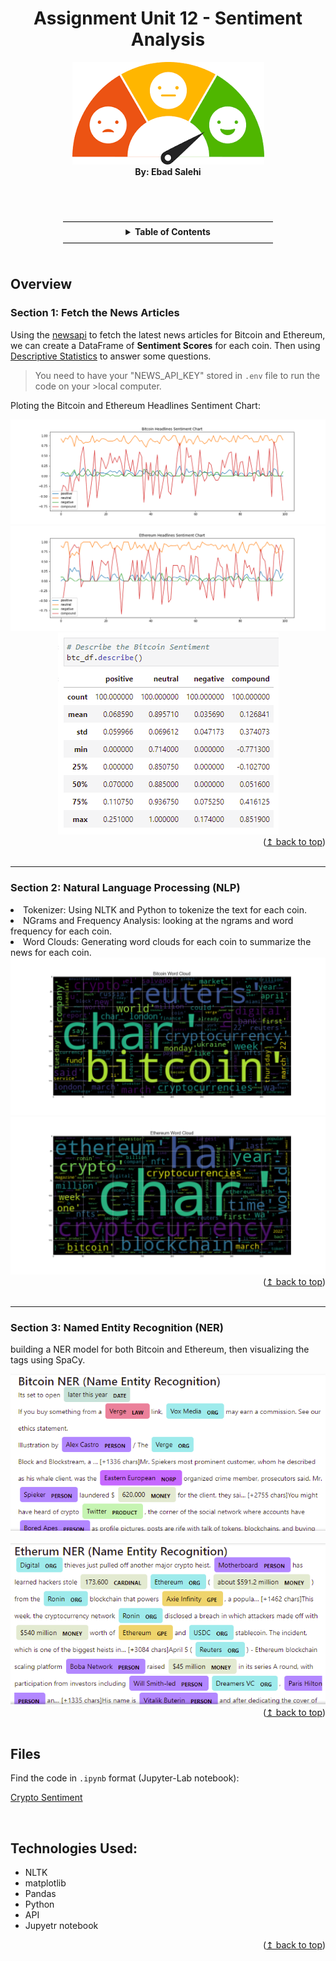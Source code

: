 <div id="top"></div>

<h1 align="center">Assignment Unit 12 - Sentiment Analysis</h1>

<div align="center">    
        <img src="Images/logo.png"/>
        <section> <b>By: Ebad Salehi </b> </section>
</div>

<br><br>
<div align="center">
————————————————————————
<br>
<!-- TABLE OF CONTENTS -->
<details align="center">
  <summary> <b>Table of Contents</b></summary>
  <ul>
        <li><a href="#fetch">Fetch the News</a></li>   
        <li><a href="#NLP">NLP</a></li> 
        <li><a href="#NER">NER</a></li> 
        <li><a href="#files">Code (.ipynb)</a></li> 
        <li><a href="#tech">Technologies Used</a></li>    
  </ul>
</details>
————————————————————————
</div><br>


<h2> Overview </h2>
<div id="fetch">
    
<h3>Section 1: Fetch the News Articles</h3>    
    <p>Using the <a href="https://newsapi.org/"> newsapi</a> to fetch the latest news articles for Bitcoin and Ethereum, we can create a DataFrame of <b>Sentiment Scores</b> for each coin. Then using <u>Descriptive Statistics</u> to answer some questions.</p>
        
>You need to have your "NEWS_API_KEY" stored in `.env` file to run the code on your >local computer.
 
Ploting the Bitcoin and Ethereum Headlines Sentiment Chart:
<section align="center">    
    <img src="Images/btc_headlines_sentiment_chart.png"/>
    <img src="Images/eth_headlines_sentiment_chart.png"/>
    <img src="Images/btc_describe.PNG"/>
</section>    
    <div align="right">(<a href="#top">↥ back to top</a>)</div>
</div><br>
<hr>
<div id="NLP">
    
<h3>Section 2: Natural Language Processing (NLP)</h3>
   <li>Tokenizer: Using NLTK and Python to tokenize the text for each coin.</li>
   <li> NGrams and Frequency Analysis: looking at the ngrams and word frequency for each coin.</li>      <li>Word Clouds: Generating word clouds for each coin to summarize the news for each coin.</li>
   <section align="center">    
        <img src="Images/btc_word_cloud.png"/>
        <img src="Images/eth_word_cloud.png"/>        
    </section>    
<div align="right">(<a href="#top">↥ back to top</a>)</div>
</div><br>
<hr>
<div id="NER">
    
<h3>Section 3: Named Entity Recognition (NER)</h3>
    <p> building a NER model for both Bitcoin and Ethereum, then visualizing the tags using SpaCy.</p>  
 <section align="center">    
        <img src="Images/btc_NER.PNG"/>
        <br><br>
        <img src="Images/eth_NER.PNG"/>        
    </section>       
<div align="right">(<a href="#top">↥ back to top</a>)</div>  
</div><br>

<div id="files">

<h2> Files </h2>
    
Find the code in `.ipynb` format (Jupyter-Lab notebook):
    
[Crypto Sentiment](Codes/crypto_sentiment.ipynb)

</div><br>

<div id="tech">
	
<h2> Technologies Used: </h2>
	
   - NLTK
   - matplotlib  
   - Pandas
   - Python
   - API     
   - Jupyetr notebook

</div>

<div align="right">(<a href="#top">↥ back to top</a>)</div>
<br/>
